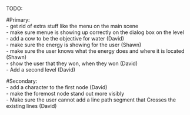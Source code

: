 TODO: 

#Primary:  
	- get rid of extra stuff like the menu on the main scene    
	- make sure menue is showing up correctly on the dialog box on the level  
	- add a cow to be the objective for water (David)  
	- make sure the energy is showing for the user (Shawn)  
	- make sure the user knows what the energy does and where it is located (Shawn)  
	- show the user that they won, when they won (David)  
	- Add a second level (David)  

#Secondary:  
	- add a character to the first node (David)  
	- make the foremost node stand out more visibly  
	- Make sure the user cannot add a line path segment that Crosses the existing lines (David)  
